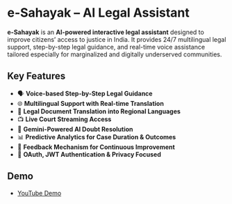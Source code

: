# e-Sahayak – AI Legal Assistant 

**e-Sahayak** is an **AI-powered interactive legal assistant** designed to improve citizens’ access to justice in India. It provides 24/7 multilingual legal support, step-by-step legal guidance, and real-time voice assistance tailored especially for marginalized and digitally underserved communities.

## Key Features

- 🗣️ **Voice-based Step-by-Step Legal Guidance**
- 🌐 **Multilingual Support with Real-time Translation**
- 📄 **Legal Document Translation into Regional Languages**
- 📺 **Live Court Streaming Access**
- 🤖 **Gemini-Powered AI Doubt Resolution**
- 📊 **Predictive Analytics for Case Duration & Outcomes**
- 🔁 **Feedback Mechanism for Continuous Improvement**
- 🔐 **OAuth, JWT Authentication & Privacy Focused**

## Demo

- [YouTube Demo](https://www.youtube.com/watch?v=SLKYjBH2m_8)

